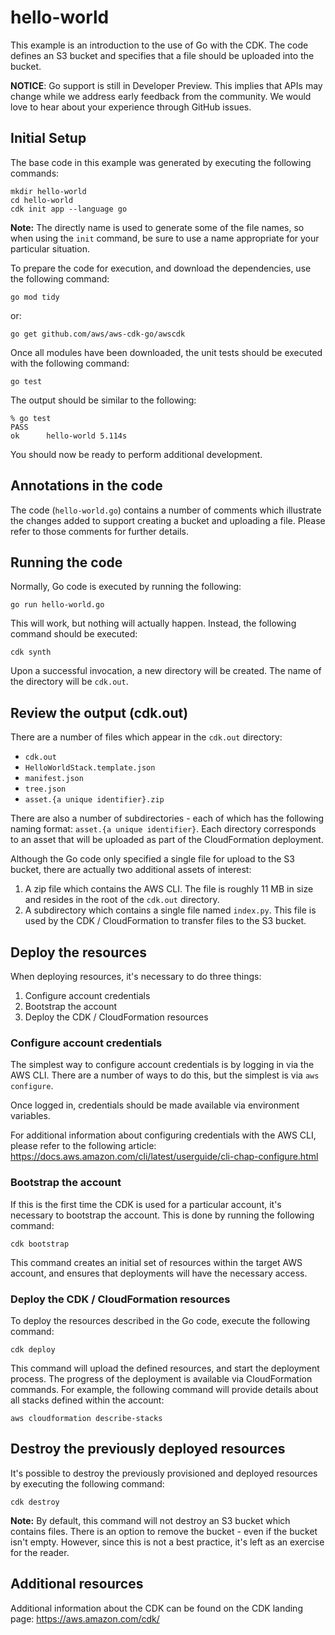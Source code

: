# hello-world

This example is an introduction to the use of Go with the CDK. The code
defines an S3 bucket and specifies that a file should be uploaded into the bucket.

**NOTICE**: Go support is still in Developer Preview. This implies that APIs may
change while we address early feedback from the community. We would love to hear
about your experience through GitHub issues.

## Initial Setup

The base code in this example was generated by executing the following commands:

```
mkdir hello-world
cd hello-world
cdk init app --language go
```

**Note:** The directly name is used to generate some of the file names, so when
using the `init` command, be sure to use a name appropriate for your particular situation.


To prepare the code for execution, and download the dependencies, use the
following command:

```
go mod tidy
```

or:

```
go get github.com/aws/aws-cdk-go/awscdk
```

Once all modules have been downloaded, the unit tests should be executed
with the following command:

```
go test
```

The output should be similar to the following:

```
% go test
PASS
ok  	hello-world	5.114s
```

You should now be ready to perform additional development.

## Annotations in the code

The code (`hello-world.go`) contains a number of comments which illustrate the
changes added to support creating a bucket and uploading a file. Please refer
to those comments for further details.

## Running the code

Normally, Go code is executed by running the following:

```
go run hello-world.go
```

This will work, but nothing will actually happen. Instead, the following command
should be executed:

```
cdk synth
```

Upon a successful invocation, a new directory will be created. The name
of the directory will be `cdk.out`.

## Review the output (cdk.out)

There are a number of files which appear in the `cdk.out` directory:
 - `cdk.out`
 - `HelloWorldStack.template.json`
 - `manifest.json`
 - `tree.json`
 - `asset.{a unique identifier}.zip`

There are also a number of subdirectories - each of which has the following
naming format: `asset.{a unique identifier}`. Each directory corresponds to an
asset that will be uploaded as part of the CloudFormation deployment.

Although the Go code only specified a single file for upload to the S3 bucket,
there are actually two additional assets of interest:

 1. A zip file which contains the AWS CLI. The file is roughly 11 MB in size
    and resides in the root of the `cdk.out` directory.
 2. A subdirectory which contains a single file named `index.py`. This file is
    used by the CDK / CloudFormation to transfer files to the S3 bucket.


## Deploy the resources

When deploying resources, it's necessary to do three things:

1. Configure account credentials
2. Bootstrap the account
3. Deploy the CDK / CloudFormation resources

### Configure account credentials

The simplest way to configure account credentials is by logging in via the AWS CLI.
There are a number of ways to do this, but the simplest is via `aws configure`.

Once logged in, credentials should be made available via environment variables.

For additional information about configuring credentials with the AWS CLI, please
refer to the following article:
https://docs.aws.amazon.com/cli/latest/userguide/cli-chap-configure.html

### Bootstrap the account

If this is the first time the CDK is used for a particular account, it's necessary
to bootstrap the account. This is done by running the following command:

`cdk bootstrap`

This command creates an initial set of resources within the target AWS account, and
ensures that deployments will have the necessary access.

### Deploy the CDK / CloudFormation resources

To deploy the resources described in the Go code, execute the following command:

`cdk deploy`

This command will upload the defined resources, and start the deployment process.
The progress of the deployment is available via CloudFormation commands. For example,
the following command will provide details about all stacks defined within the account:

`aws cloudformation describe-stacks`


## Destroy the previously deployed resources

It's possible to destroy the previously provisioned and deployed resources by executing
the following command:

`cdk destroy`

**Note:** By default, this command will not destroy an S3 bucket which contains files.
There is an option to remove the bucket - even if the bucket isn't empty. However, since
this is not a best practice, it's left as an exercise for the reader.

## Additional resources

Additional information about the CDK can be found on the CDK landing page:
https://aws.amazon.com/cdk/

